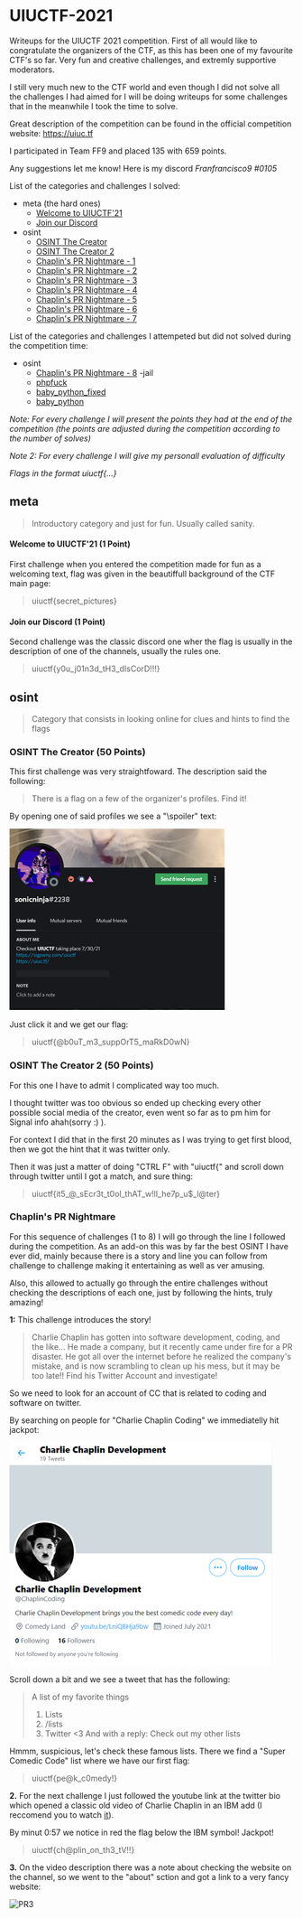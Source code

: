 # UIUCTF-2021
Writeups for the UIUCTF 2021 competition. 
First of all would like to congratulate the organizers of the CTF, as this has been one of my favourite CTF's so far.
Very fun and creative challenges, and extremly supportive moderators.

I still very much new to the CTF world and even though I did not solve all the challenges I had aimed for I will be doing writeups for some challenges that in the meanwhile I took the time to solve.

Great description of the competition can be found in the official competition website: <https://uiuc.tf>

I participated in Team FF9 and placed 135 with 659 points.

Any suggestions let me know! Here is my discord *Franfrancisco9 #0105*

List of the categories and challenges I solved:
- meta (the hard ones)
    - [Welcome to UIUCTF'21]()
    - [Join our Discord]()
- osint
    - [OSINT The Creator]()
    - [OSINT The Creator 2]()
    - [Chaplin's PR Nightmare - 1]()
    - [Chaplin's PR Nightmare - 2]()
    - [Chaplin's PR Nightmare - 3]()
    - [Chaplin's PR Nightmare - 4]()
    - [Chaplin's PR Nightmare - 5]()
    - [Chaplin's PR Nightmare - 6]()
    - [Chaplin's PR Nightmare - 7]()
 
List of the categories and challenges I attempeted but did not solved during the competition time:
- osint
    -  [Chaplin's PR Nightmare - 8]()
-jail
    - [phpfuck]()
    - [baby_python_fixed]()
    - [baby_python]()
   
*Note: For every challenge I will present the points they had at the end of the competition (the points are adjusted during the competition according to the number of solves)*

*Note 2: For every challenge I will give my personall evaluation of difficulty*

*Flags in the format uiuctf{...}*

## meta
>Introductory category and just for fun. Usually called sanity.

#### **Welcome to UIUCTF'21 (1 Point)**

First challenge when you entered the competition made for fun as a welcoming text, flag was given in the beautiffull background of the CTF main page:
>uiuctf{secret_pictures}

#### **Join our Discord (1 Point)**

Second challenge was the classic discord one wher the flag is usually in the description of one of the channels, usually the rules one.
>uiuctf{y0u_j01n3d_tH3_dIsCorD!!!}

## osint
>Category that consists in looking online for clues and hints to find the flags

### **OSINT The Creator (50 Points)**
This first challenge was very straightfoward. The description said the following:

>There is a flag on a few of the organizer's profiles. Find it!

By opening one of said profiles we see a "\spoiler" text:

![Image of OSINT The Creator](https://github.com/franfrancisco9/UIUCTF-2021/blob/main/OSINT_Creator.png)

Just click it and we get our flag:
>uiuctf{@b0uT_m3_suppOrT5_maRkD0wN}

### **OSINT The Creator 2 (50 Points)**
For this one I have to admit I complicated way too much.

I thought twitter was too obvious so ended up checking every other possible social media of the creator, even went so far as to pm him for Signal info ahah(sorry :) ).

For context I did that in the first 20 minutes as I was trying to get first blood, then we got the hint that it was twitter only.

Then it was just a matter of doing "CTRL F" with "uiuctf{" and scroll down through twitter until I got a match, and sure thing:
>uiuctf{it5_@_sEcr3t_t0ol_thAT_w!ll_he7p_u$_l@ter}

### **Chaplin's PR Nightmare**
For this sequence of challenges (1 to 8) I will go through the line I followed during the competition.
As an add-on this was by far the best OSINT I have ever did, mainly because there is a story and line you can follow from challenge to challenge making it entertaining as well as ver amusing.

Also, this allowed to actually go through the entire challenges without checking the descriptions of each one, just by following the hints, truly amazing!

**1:**
This challenge introduces the story!
>Charlie Chaplin has gotten into software development, coding, and the like... He made a company, but it recently came under fire for a PR disaster. He got all over the internet before he realized the company's mistake, and is now scrambling to clean up his mess, but it may be too late!! Find his Twitter Account and investigate!

So we need to look for an account of CC that is related to coding and software on twitter.

By searching on people for "Charlie Chaplin Coding" we immediatelly hit jackpot:

![Image PR 1](https://github.com/franfrancisco9/UIUCTF-2021/blob/main/PR_1.png)

Scroll down a bit and we see a tweet that has the following:
>A list of my favorite things
>1. Lists
>2. /lists
>3. Twitter
><3
And with a reply:
>Check out my other lists

Hmmm, suspicious, let's check these famous lists.
There we find a "Super Comedic Code" list where we have our first flag:
>uiuctf{pe@k_c0medy!}

**2.**
For the next challenge I just followed the youtube link at the twitter bio which opened a classic old video of Charlie Chaplin in an IBM add (I reccomend you to watch [it](https://www.youtube.com/watch?v=LniQBHja9bw)).

By minut 0:57 we notice in red the flag below the IBM symbol! Jackpot!
>uiuctf{ch@plin_on_th3_tV!!}

**3.**
On the video description there was a note about checking the website on the channel, so we went to the "about" sction and got a link to a very fancy website:

![PR3]()
